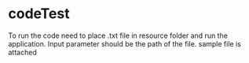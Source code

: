 # codeTest
To run the code need to place .txt file in resource folder and run the application. Input parameter should be the path of the file. 
sample file is attached 
